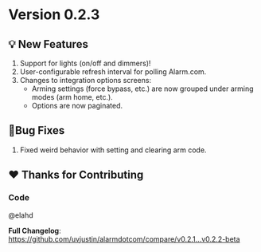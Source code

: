 # Version 0.2.3

## 💡 New Features

1. Support for lights (on/off and dimmers)!
2. User-configurable refresh interval for polling Alarm.com.
3. Changes to integration options screens:
   - Arming settings (force bypass, etc.) are now grouped under arming modes (arm home, etc.).
   - Options are now paginated.

## 🐛Bug Fixes

1. Fixed weird behavior with setting and clearing arm code.

## ❤️ Thanks for Contributing

### Code

@elahd

**Full Changelog**: https://github.com/uvjustin/alarmdotcom/compare/v0.2.1...v0.2.2-beta
